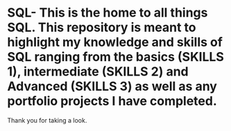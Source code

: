 # SQL- This is the home to all things SQL. This repository is meant to highlight my knowledge and skills of SQL ranging from the basics (SKILLS 1), intermediate (SKILLS 2) and Advanced (SKILLS 3) as well as any portfolio projects I have completed.
Thank you for taking a look.
